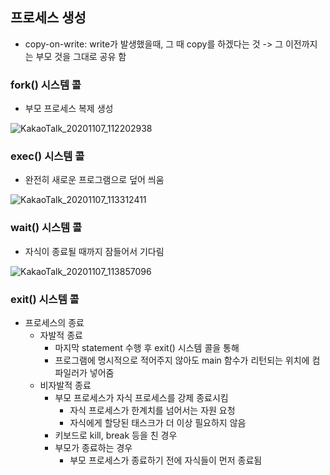 ## 프로세스 생성

* copy-on-write: write가 발생했을때, 그 때 copy를 하겠다는 것 -> 그 이전까지는 부모 것을 그대로 공유 함

### fork() 시스템 콜

* 부모 프로세스 복제 생성

![KakaoTalk_20201107_112202938](https://user-images.githubusercontent.com/23302973/98429682-870b4c00-20eb-11eb-90fa-9200e2114e5f.jpg)

### exec() 시스템 콜

* 완전히 새로운 프로그램으로 덮어 씌움

![KakaoTalk_20201107_113312411](https://user-images.githubusercontent.com/23302973/98429936-15cc9880-20ed-11eb-8aad-eb570cd0ac5a.jpg)

### wait() 시스템 콜

* 자식이 종료될 때까지 잠들어서 기다림

![KakaoTalk_20201107_113857096](https://user-images.githubusercontent.com/23302973/98430014-de122080-20ed-11eb-8127-c6915dc5661a.jpg)

### exit() 시스템 콜

* 프로세스의 종료
  - 자발적 종료
    * 마지막 statement 수행 후 exit() 시스템 콜을 통해
    * 프로그램에 명시적으로 적어주지 않아도 main 함수가 리턴되는 위치에 컴파일러가 넣어줌
  - 비자발적 종료
    * 부모 프로세스가 자식 프로세스를 강제 종료시킴
      - 자식 프로세스가 한계치를 넘어서는 자원 요청
      - 자식에게 할당된 태스크가 더 이상 필요하지 않음
    * 키보드로 kill, break 등을 친 경우
    * 부모가 종료하는 경우
      - 부모 프로세스가 종료하기 전에 자식들이 먼저 종료됨
